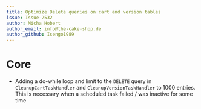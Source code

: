 ```yaml
---
title: Optimize Delete queries on cart and version tables
issue: Issue-2532
author: Micha Hobert
author_email: info@the-cake-shop.de
author_github: Isengo1989
---
```

# Core
* Adding a do-while loop and limit to the `DELETE` query in `CleanupCartTaskHandler` and `CleanupVersionTaskHandler` to 1000 entries. This is necessary when a scheduled task failed / was inactive for some time